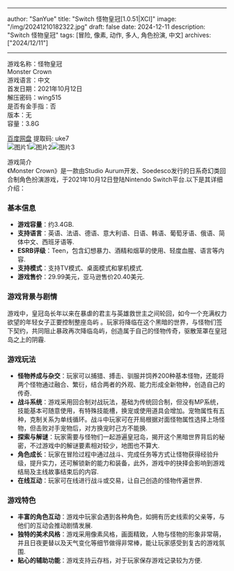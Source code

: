 
---
author: "SanYue"
title: "Switch 怪物皇冠[1.0.51|XCI]"
image: "/img/20241210182322.jpg"
draft: false
date: 2024-12-11
description: "Switch 怪物皇冠"
tags: [冒险, 像素, 动作, 多人, 角色扮演, 中文]
archives: ["2024/12/11"]

---

游戏名称：怪物皇冠   
Monster Crown    
游戏语言：中文  
首发日期：2021年10月12日  
解压密码：wing515  
是否有金手指：否  
版本：无   
容量：3.8G

[百度网盘](https://pan.baidu.com/s/1Ssm_XcG0wpyv78QX3LjI1Q) 提取码: uke7  
![图片1](/img/1f3aca.jpg)![图片2](/img/3e4215.jpg)![图片3](/img/443c2b.jpg)  

游戏简介  
《Monster Crown》是一款由Studio Aurum开发、Soedesco发行的日系奇幻类回合制角色扮演游戏，于2021年10月12日登陆Nintendo Switch平台.以下是其详细介绍：

### 基本信息
- **游戏容量**：约3.4GB.
- **支持语言**：英语、法语、德语、意大利语、日语、韩语、葡萄牙语、俄语、简体中文、西班牙语等.
- **ESRB评级**：Teen，包含幻想暴力、酒精和烟草的使用、轻度血腥、语言等内容.
- **支持模式**：支持TV模式、桌面模式和掌机模式.
- **游戏售价**：29.99美元，亚马逊售价20.40美元.

### 游戏背景与剧情
游戏中，皇冠岛长年以来在暴虐的君主与英雄救世主之间轮回，如今一个充满权力欲望的年轻女子正要控制整座岛屿 。玩家将降临在这个黑暗的世界，与怪物们签下契约，共同阻止暴政再次降临岛屿，创造属于自己的怪物传奇，驱散笼罩在皇冠岛之上的阴霾.

### 游戏玩法
- **怪物养成与杂交**：玩家可以捕猎、搏击、驯服并饲养200种基本怪物，还能将两个怪物通过融合、繁衍，结合两者的外观、能力形成全新物种，创造自己的传奇.
- **战斗系统**：游戏采用回合制对战玩法，基础为传统回合制，但没有MP系统，技能基本可随意使用，有特殊技能槽，换宠或使用道具会增加。宠物属性有五种，克制关系为单线循环。战斗中玩家可在开局根据对面怪物属性选择上场怪物，但击败对手宠物后，对方换宠时己方不能换.
- **探索与解谜**：玩家需要与怪物们一起游遍皇冠岛，揭开这个黑暗世界背后的秘密，不过游戏中的解谜要素相对较少，地图也不算大.
- **角色成长**：玩家在冒险过程中通过战斗、完成任务等方式让怪物获得经验升级，提升实力，还可解锁新的能力和装备，此外，游戏中的抉择会影响到游戏结局及主线故事结束后的内容.
- **在线互动**：玩家可在线进行战斗或交易，让自己创造的怪物传遍世界.

### 游戏特色
- **丰富的角色互动**：游戏中玩家会遇到各种角色，如拥有历史线索的父亲等，与他们的互动会推动剧情发展.
- **独特的美术风格**：游戏采用像素风格，画面精致，人物与怪物的形象非常萌，并且日夜更替以及天气变化等细节做得非常棒，能让玩家感受到复古的游戏氛围.
- **贴心的辅助功能**：游戏支持云存档，对于玩家保存游戏记录较为方便.
 
